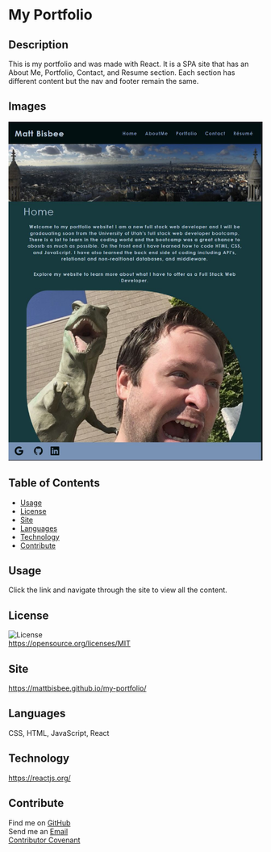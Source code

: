 
  # My Portfolio

  ## **Description**
  This is my portfolio and was made with React. It is a SPA site that has an About Me, Portfolio, Contact, and Resume section. Each section has different content but the nav and footer remain the same. 

  ## **Images**
  ![My Portfolio website](assets/images/capture.jpg)
  
  ## **Table of Contents**
  
  * [Usage](#usage)
  * [License](#license)
  * [Site](#site)
  * [Languages](#languages)
  * [Technology](#technology)
  * [Contribute](#contribute)
  
  ## **Usage**
  Click the link and navigate through the site to view all the content.

  ## **License**
  ![License](https://img.shields.io/badge/License-MIT-orange?style=plastic&logo=appveyor.svg)
  <br>
  https://opensource.org/licenses/MIT
  <br>

  ## **Site**
  https://mattbisbee.github.io/my-portfolio/

  ## **Languages**
   CSS, HTML, JavaScript, React

  ## **Technology**
  https://reactjs.org/

  ## **Contribute**
  Find me on [GitHub](https://www.github.com/mattbisbee)
  <br>
  Send me an [Email](mailto:aldhelm7@gmail.com)
  <br>
  [Contributor Covenant](https://www.contributor-covenant.org/)

